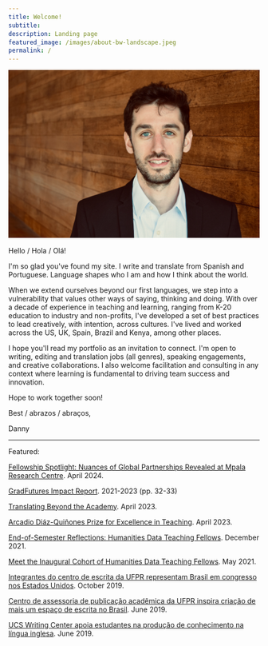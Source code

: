 ```yaml
---
title: Welcome! 
subtitle: 
description: Landing page
featured_image: /images/about-bw-landscape.jpeg
permalink: /
---
```



![](/images/Persia.jpeg) 

Hello / Hola / Olá! 

I'm so glad you've found my site. I write and translate from Spanish and Portuguese. Language shapes who I am and how I think about the world.  

When we extend ourselves beyond our first languages, we step into a vulnerability that values other ways of saying, thinking and doing. With over a decade of experience in teaching and learning, ranging from K-20 education to industry and non-profits, I've developed a set of best practices to lead creatively, with intention, across cultures. I've lived and worked across the US, UK, Spain, Brazil and Kenya, among other places.

I hope you'll read my portfolio as an invitation to connect. I'm open to writing, editing and translation jobs (all genres), speaking engagements, and creative collaborations. I also welcome facilitation and consulting in any context where learning is fundamental to driving team success and innovation.

Hope to work together soon! 

Best / abrazos / abraços, 

Danny 

---

Featured:

[Fellowship Spotlight: Nuances of Global Partnerships Revealed at Mpala Research Centre](https://gradfutures.princeton.edu/news/2023/fellowship-spotlight-nuances-global-partnerships-revealed-mpala-research-centre). April 2024. 

[GradFutures Impact Report](https://gradfutures.princeton.edu/sites/g/files/toruqf721/files/documents/GradFUTURES_Impact_Report_2023_BBPversion-proof7_FINAL.pdf). 2021-2023 (pp. 32-33) 

[Translating Beyond the Academy](https://ptic.princeton.edu/news-announcements/translating-beyond-academy). April 2023. 

[Arcadio Diáz-Quiñones Prize for Excellence in Teaching](https://spo.princeton.edu/news/grad-students-you-jin-kim-and-daniel-persia-are-recognized-excellence-teaching). April 2023. 

[End-of-Semester Reflections: Humanities Data Teaching Fellows](https://cdh.princeton.edu/blog/2021/12/26/end-of-semester-humanities-data-teaching-fellows/). December 2021. 

[Meet the Inaugural Cohort of Humanities Data Teaching Fellows](https://cdh.princeton.edu/blog/2021/05/03/meet-the-inaugural-cohort-of-humanities-data-teaching-fellows/). May 2021. 

[Integrantes do centro de escrita da UFPR representam Brasil em congresso nos Estados Unidos](https://ufpr.br/integrantes-do-centro-de-escrita-da-ufpr-representam-brasil-em-congresso-nos-estados-unidos/). October 2019. 

[Centro de assessoria de publicação acadêmica da UFPR inspira criação de mais um espaço de escrita no Brasil](https://ufpr.br/centro-de-assessoria-de-publicacao-academica-da-ufpr-inspira-criacao-de-mais-um-espaco-de-escrita-no-brasil/). June 2019. 

[UCS Writing Center apoia estudantes na produção de conhecimento na língua inglesa](https://www.ucs.br/site/noticias/ucs-writing-center-apoia-estudantes-na-producao-de-conhecimento-na-lingua-inglesa/). June 2019. 







